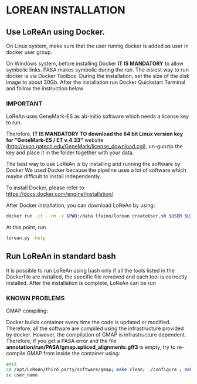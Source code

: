 # LOREAN INSTALLATION

## Use LoReAn using Docker.

On Linux system, make sure that the user runnig docker is added as user in docker user group.

On Windows system, before installing Docker **IT IS MANDATORY** to allow symbolic links. PASA makes symbolic during the run.
The eisiest way to run docker is via Docker Toolbox. During the installation, set the size of the disk image to about 30Gb.
After the installation run Docker Quickstart Terminal and follow the instruction below 

### IMPORTANT
LoReAn uses GeneMark-ES as ab-initio software which needs a license key to run. 

Therefore, **IT IS MANDATORY TO download the 64 bit Linux version key for "GeneMark-ES / ET v.4.33"** website (http://exon.gatech.edu/GeneMark/license_download.cgi), un-gunzip the key and place it in 
the folder together with your data.

The best way to use LoReAn is by installing and running the software by Docker
We used Docker because the pipeline uses a lot of software which maybe difficult to install independently.


To install Docker, please refer to:
https://docs.docker.com/engine/installation/

After Docker installation, you can download  LoReAn by using:
```bash
docker run -it --rm -v $PWD:/data lfaino/lorean createUser.sh $USER $UID 
```

At this point, run

```bash
lorean.py -help
```

## Run LoReAn in standard bash

It is possible to run LoReAn using bash only if all the tools listed in the Dockerfile are installed, the specific file removed and
each tool is correctly installed. After the installation is complete, LoReAn can be run  


### KNOWN PROBLEMS 

GMAP compiling:

Docker builds container every time the code is updated or modified. Therefore, all the software are compiled using the infrastructure provided by docker. However, the compilation of GMAP is 
infrastructure dependent. Therefore, if you get a PASA error and the file **annotation/run/PASA/gmap.spliced_alignments.gff3** is empty, try to re-compile GMAP from inside the 
container using:
```bash
exit
cd /opt/LoReAn/third_party/software/gmap; make clean; ./configure ; make ; sudo make install ; cd /data/
su user_name
```

